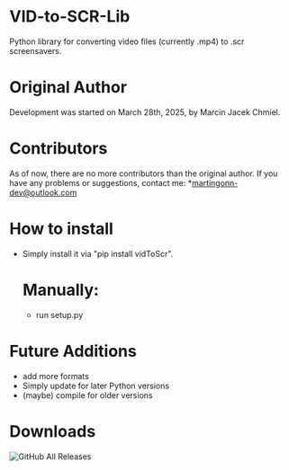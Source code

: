 # VID-to-SCR-Lib
Python library for converting video files (currently .mp4) to .scr screensavers.
# Original Author 
Development was started on March 28th, 2025, by Marcin Jacek Chmiel.
# Contributors 
As of now, there are no more contributors than the original author.
If you have any problems or suggestions, contact me: *martingonn-dev@outlook.com
# How to install
* Simply install it via "pip install vidToScr".
  # Manually:
  * run setup.py 
# Future Additions
* add more formats
* Simply update for later Python versions
* (maybe) compile for older versions
# Downloads
![GitHub All Releases](https://img.shields.io/github/downloads/Martingonn/MP4-to-SCR-lib/total)
